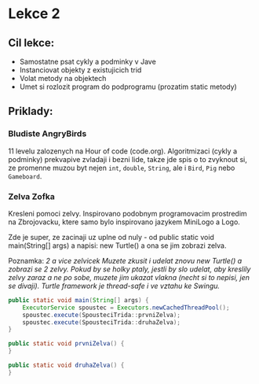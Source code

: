 Lekce 2
=======

Cil lekce:
---------
- Samostatne psat cykly a podminky v Jave
- Instanciovat objekty z existujicich trid
- Volat metody na objektech
- Umet si rozlozit program do podprogramu (prozatim static metody)


Priklady:
--------

### Bludiste AngryBirds
 11 levelu zalozenych na Hour of code (code.org). Algoritmizaci (cykly a podminky) prekvapive zvladaji i bezni lide,
takze jde spis o to zvyknout si, ze promenne muzou byt nejen
`int`, `double`, `String`, ale i `Bird`, `Pig` nebo `Gameboard`.


### Zelva Zofka
Kresleni pomoci zelvy. Inspirovano podobnym programovacim prostredim na Zbrojovacku, ktere samo bylo inspirovano jazykem MiniLogo a Logo.

Zde je super, ze zacinaji uz uplne od nuly - od public static void main(String[] args) a napisi:
new Turtle() a ona se jim zobrazi zelva.

Poznamka:
*2 a vice zelvicek
Muzete zkusit i udelat znovu new Turtle() a zobrazi se 2 zelvy.
Pokud by se holky ptaly, jestli by slo udelat, aby kreslily zelvy zaraz a ne po sobe, muzete jim ukazat vlakna (necht si to nepisi, jen se divaji).
Turtle framework je thread-safe i ve vztahu ke Swingu.*
```Java
public static void main(String[] args) {
    ExecutorService spoustec = Executors.newCachedThreadPool();
    spoustec.execute(SpousteciTrida::prvniZelva);
    spoustec.execute(SpousteciTrida::druhaZelva);
}

public static void prvniZelva() {
}

public static void druhaZelva() {
}
```
